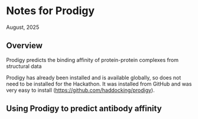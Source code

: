 # Notes for Prodigy
August, 2025

## Overview


Prodigy predicts the binding affinity of protein-protein complexes from structural data

Prodigy has already been installed and is available globally, so does not need to be installed for the Hackathon.  It was installed from GitHub and was very easy to install (https://github.com/haddocking/prodigy).

## Using Prodigy to predict antibody affinity
